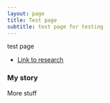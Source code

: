 ```yaml
---
layout: page
title: Test page
subtitle: test page for testing
---
```




test page

- [Link to research](https://leeloew.github.io/research/)

### My story

More stuff
